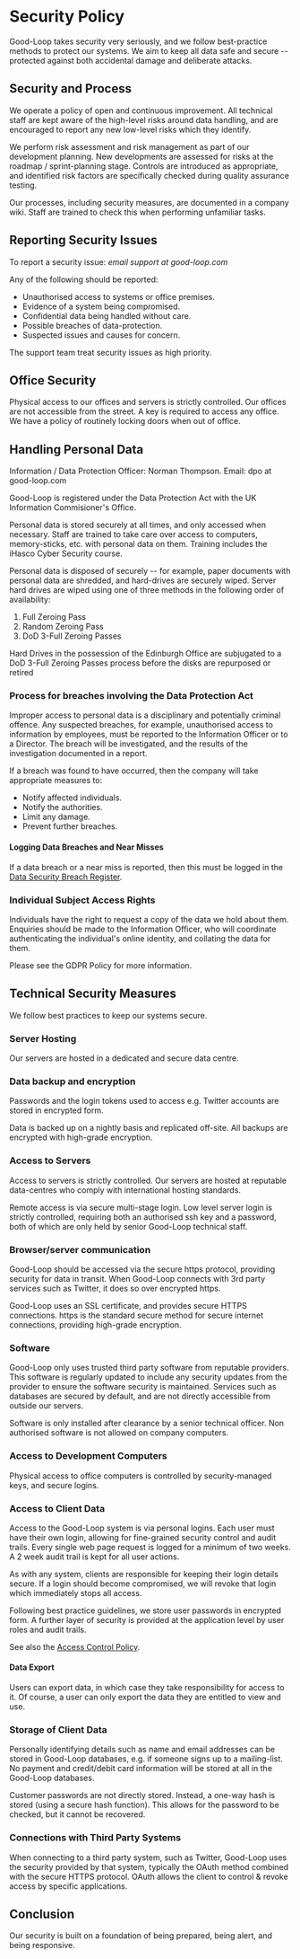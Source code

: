 # Security Policy

Good-Loop takes security very seriously, and we follow best-practice methods to protect our systems.
We aim to keep all data safe and secure -- protected
against both accidental damage and deliberate attacks.

## Security and Process

We operate a policy of open and continuous improvement. All technical
staff are kept aware of the high-level risks around data handling, and
are encouraged to report any new low-level risks which they identify.

We perform risk assessment and risk management as part of our
development planning. New developments are assessed for risks at the
roadmap / sprint-planning stage. Controls are introduced as
appropriate, and identified risk factors are specifically checked
during quality assurance testing.

Our processes, including security measures, are documented in a
company wiki. Staff are trained to check this when performing
unfamiliar tasks.

## Reporting Security Issues

To report a security issue: _email <span class='email' data-name='support' data-domain='good-loop.com'>support at good-loop.com</span>_

Any of the following should be reported:

- Unauthorised access to systems or office premises.
- Evidence of a system being compromised.
- Confidential data being handled without care.
- Possible breaches of data-protection.
- Suspected issues and causes for concern.

The support team treat security issues as high priority.

## Office Security

Physical access to our offices and servers is strictly controlled.
Our offices are not accessible from the street. A key is required to access any office.
We have a policy of routinely locking doors when out of office.

<!-- Our office computers and laptops use screen-savers with automatic screen locking. -->

## Handling Personal Data

Information / Data Protection Officer: Norman Thompson. Email: <span class="email" data-name="dpo" data-domain="good-loop.com">dpo at good-loop.com</span>

Good-Loop is registered under the Data Protection Act with the UK Information Commisioner's Office.

Personal data is stored securely at all times, and only accessed when necessary.
Staff are trained to take care over access to computers, memory-sticks, etc. with personal data on them.
Training includes the iHasco Cyber Security course.

Personal data is disposed of securely -- for example, paper documents with personal data are shredded, and hard-drives
are securely wiped.
Server hard drives are wiped using one of three methods in the following order of availability:

1. Full Zeroing Pass
2. Random Zeroing Pass
3. DoD 3-Full Zeroing Passes

Hard Drives in the possession of the Edinburgh Office are subjugated to a DoD 3-Full Zeroing Passes process before the disks are repurposed or retired

### Process for breaches involving the Data Protection Act

Improper access to personal data is a disciplinary and potentially criminal offence.
Any suspected breaches, for example, unauthorised access to information by employees, must be reported to the Information Officer or to a Director.
The breach will be investigated, and the results of the investigation documented in a report.

If a breach was found to have occurred, then the company will take appropriate measures to:

- Notify affected individuals.
- Notify the authorities.
- Limit any damage.
- Prevent further breaches.

#### Logging Data Breaches and Near Misses

If a data breach or a near miss is reported, then this must be logged in the [Data Security Breach Register](https://docs.google.com/spreadsheets/d/13HHz7489jiWO9a0eCZ1ldWjiNCqTfO4VKwbt2yPwzjc).

### Individual Subject Access Rights

Individuals have the right to request a copy of the data we hold about them.
Enquiries should be made to the Information Officer, who will coordinate authenticating the
individual's online identity, and collating the data for them.

Please see the GDPR Policy for more information.

## Technical Security Measures

We follow best practices to keep our systems secure.

### Server Hosting

Our servers are hosted in a dedicated and secure data centre.

### Data backup and encryption

Passwords and the login tokens used to access e.g. Twitter accounts are stored in encrypted form.

Data is backed up on a nightly basis and replicated off-site. All backups are encrypted with high-grade encryption.

### Access to Servers

Access to servers is strictly controlled. Our servers are hosted at reputable data-centres who comply with international hosting standards.

Remote access is via secure multi-stage login. Low level server login is strictly controlled, requiring both an
authorised ssh key and a password, both of which are only held by
senior Good-Loop technical staff.

### Browser/server communication

Good-Loop should be accessed via the secure https protocol, providing
security for data in transit. When Good-Loop connects with 3rd party
services such as Twitter, it does so over encrypted https.

Good-Loop uses an SSL certificate, and provides secure HTTPS connections. https is the standard secure method
for secure internet connections, providing high-grade encryption.

### Software

Good-Loop only uses trusted third party software from reputable providers. This software is regularly updated to include any security updates from the provider to ensure the software security is maintained.
Services such as databases are secured by default, and are not directly accessible from outside our servers.

Software is only installed after clearance by a senior technical officer. Non authorised software is not allowed on company computers.

### Access to Development Computers

Physical access to office computers is controlled by security-managed keys, and secure logins.

### Access to Client Data

Access to the Good-Loop system is via personal logins. Each user must have their own login, allowing for fine-grained security
control and audit trails. Every single web page request is logged for a minimum of two weeks. A 2 week audit trail is kept for all user actions.

As with any system, clients are responsible for keeping their login details secure.
If a login should become compromised, we will revoke that login which immediately stops all access.

Following best practice guidelines, we store
user passwords in encrypted form. A further layer of security is
provided at the application level by user roles and audit trails.

See also the [Access Control Policy](./access-control-policy.md).

#### Data Export

Users can export data, in which case they take responsibility for access to it. Of course, a user can only export the data they are entitled to view and use.

### Storage of Client Data

Personally identifying details such as name and email addresses can be stored in Good-Loop databases, e.g. if someone signs up to a mailing-list. No payment and credit/debit card information will be stored at all in the Good-Loop databases.

Customer passwords are not directly stored. Instead, a one-way hash is stored (using a secure hash function). This allows for the password to be checked, but it cannot be recovered.

### Connections with Third Party Systems

When connecting to a third party system, such as Twitter, Good-Loop uses the security provided by that system, typically the OAuth method combined with the secure HTTPS protocol. OAuth allows the client to control & revoke access by specific applications.

## Conclusion

Our security is built on a foundation of being prepared, being
alert, and being responsive.
